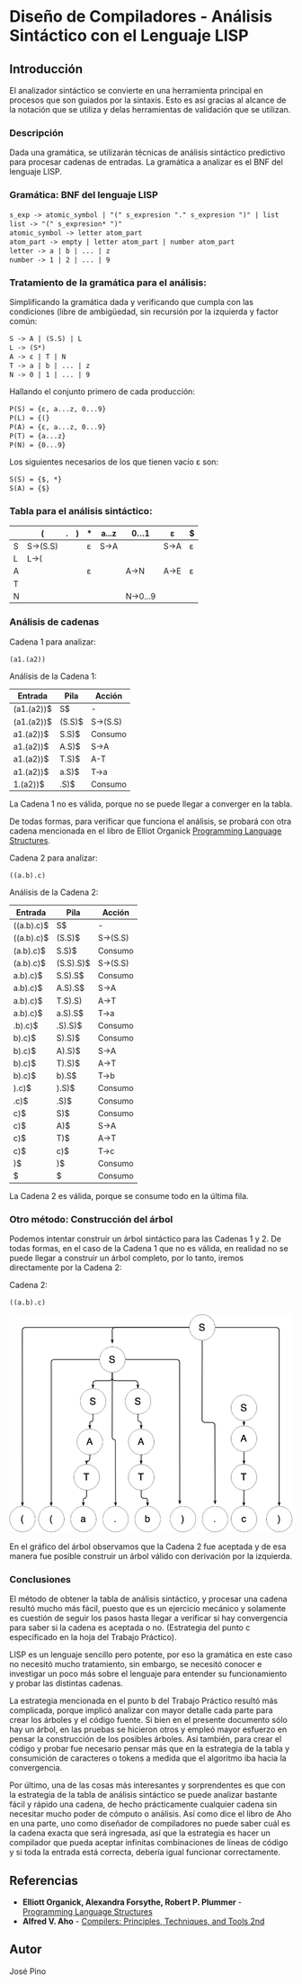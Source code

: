 # Diseño de Compiladores - Análisis Sintáctico con el Lenguaje LISP


## Introducción

El analizador sintáctico se convierte en una herramienta principal en procesos que son guiados por la sintaxis. Esto es así gracias al alcance de la notación que se utiliza y delas herramientas de validación que se utilizan.

### Descripción

Dada una gramática, se utilizarán técnicas de análisis sintáctico predictivo para procesar cadenas de entradas. La gramática a analizar es el BNF del lenguaje LISP.

### Gramática: BNF del lenguaje LISP

```
s_exp -> atomic_symbol | "(" s_expresion "." s_expresion ")" | list
list -> "(" s_expresion* ")"
atomic_symbol -> letter atom_part
atom_part -> empty | letter atom_part | number atom_part
letter -> a | b | ... | z
number -> 1 | 2 | ... | 9
```

### Tratamiento de la gramática para el análisis:

Simplificando la gramática dada y verificando que cumpla con las condiciones (libre de ambigüedad, sin recursión por la izquierda y factor común:

```
S -> A | (S.S) | L
L -> (S*)
A -> ε | T | N
T -> a | b | ... | z
N -> 0 | 1 | ... | 9
```

Hallando el conjunto primero de cada producción:

```
P(S) = {ε, a...z, 0...9}
P(L) = {(}
P(A) = {ε, a...z, 0...9}
P(T) = {a...z}
P(N) = {0...9}
```

Los siguientes necesarios de los que tienen vacío ε son:

```
S(S) = {$, *}
S(A) = {$}
```

### Tabla para el análisis sintáctico:

|   | (        | . | ) | * | a...z | 0…1      | ε    | $ |
|---|----------|---|---|---|-------|----------|------|---|
| S | S->(S.S) |   |   | ε | S->A  |          | S->A | ε |
| L | L->(     |   |   |   |       |          |      |   |
| A |          |   |   | ε |       | A->N     | A->E | ε |
| T |          |   |   |   |       |          |      |   |
| N |          |   |   |   |       | N->0...9 |      |   |


### Análisis de cadenas

Cadena 1 para analizar:
```
(a1.(a2))
```

Análisis de la Cadena 1:

| Entrada    | Pila   | Acción   |
|------------|--------|----------|
| (a1.(a2))$ | S$     | -        |
| (a1.(a2))$ | (S.S)$ | S->(S.S) |
| a1.(a2))$  | S.S)$  | Consumo  |
| a1.(a2))$  | A.S)$  | S->A     |
| a1.(a2))$  | T.S)$  | A-T      |
| a1.(a2))$  | a.S)$  | T->a     |
| 1.(a2))$   | .S)$   | Consumo  |

La Cadena 1 no es válida, porque no se puede llegar a converger en la tabla.

De todas formas, para verificar que funciona el análisis, se probará con otra cadena mencionada en el libro de Elliot Organick [Programming Language Structures](https://www.amazon.com/Programming-Language-Structures-Elliott-Organick/dp/0125282605).


Cadena 2 para analizar:
```
((a.b).c)
```


Análisis de la Cadena 2:

| Entrada    | Pila      | Acción   |
|------------|-----------|----------|
| ((a.b).c)$ | S$        | -        |
| ((a.b).c)$ | (S.S)$    | S->(S.S) |
| (a.b).c)$  | S.S)$     | Consumo  |
| (a.b).c)$  | (S.S).S)$ | S->(S.S) |
| a.b).c)$   | S.S).S$   | Consumo  |
| a.b).c)$   | A.S).S$   | S->A     |
| a.b).c)$   | T.S).S)   | A->T     |
| a.b).c)$   | a.S).S$   | T->a     |
| .b).c)$    | .S).S)$   | Consumo  |
| b).c)$     | S).S)$    | Consumo  |
| b).c)$     | A).S)$    | S->A     |
| b).c)$     | T).S)$    | A->T     |
| b).c)$     | b).S$     | T->b     |
| ).c)$      | ).S)$     | Consumo  |
| .c)$       | .S)$      | Consumo  |
| c)$        | S)$       | Consumo  |
| c)$        | A)$       | S->A     |
| c)$        | T)$       | A->T     |
| c)$        | c)$       | T->c     |
| )$         | )$        | Consumo  |
| $          | $         | Consumo  |


La Cadena 2 es válida, porque se consume todo en la última fila.


### Otro método: Construcción del árbol
Podemos intentar construir un árbol sintáctico para las Cadenas 1 y 2. De todas formas, en el caso de la Cadena 1 que no es válida, en realidad no se puede llegar a construir un árbol completo, por lo tanto, iremos directamente por la Cadena 2:

Cadena 2:
```
((a.b).c)
```

![Árbol de la cadena 2](tree1.png)

En el gráfico del árbol observamos que la Cadena 2 fue aceptada y de esa manera fue posible construir un árbol válido con derivación por la izquierda.


### Conclusiones

El método de obtener la tabla de análisis sintáctico, y procesar una cadena resultó mucho más fácil, puesto que es un ejercicio mecánico y solamente es cuestión de seguir los pasos hasta llegar a verificar si hay convergencia para saber si la cadena es aceptada o no. (Estrategia del punto c especificado en la hoja del Trabajo Práctico).

LISP es un lenguaje sencillo pero potente, por eso la gramática en este caso no necesitó mucho tratamiento, sin embargo, se necesitó conocer e investigar un poco más sobre el lenguaje para entender su funcionamiento y probar las distintas cadenas.

La estrategia mencionada en el punto b del Trabajo Práctico resultó más complicada, porque implicó analizar con mayor detalle cada parte para crear los árboles y el código fuente. Si bien en el presente documento sólo hay un árbol, en las pruebas se hicieron otros y empleó mayor esfuerzo en pensar la construcción de los posibles árboles. Así también, para crear el código y probar fue necesario pensar más que en la estrategia de la tabla y consumición de caracteres o tokens a medida que el algoritmo iba hacia la convergencia.

Por último, una de las cosas más interesantes y sorprendentes es que con la estrategia de la tabla de análisis sintáctico se puede analizar bastante fácil y rápido una cadena, de hecho prácticamente cualquier cadena sin necesitar mucho poder de cómputo o análisis. Así como dice el libro de Aho en una parte, uno como diseñador de compiladores no puede saber cuál es la cadena exacta que será ingresada, así que la estrategia es hacer un compilador que pueda aceptar infinitas combinaciones de líneas de código y si toda la entrada está correcta, debería igual funcionar correctamente.


## Referencias

* **Elliott Organick, Alexandra Forsythe, Robert P. Plummer** - [Programming Language Structures](http://a.co/dDmn5wW)
* **Alfred V. Aho** - [Compilers: Principles, Techniques, and Tools 2nd](http://a.co/dx1BuoQ)


## Autor

José Pino
